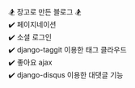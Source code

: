 🏂  장고로 만든 블로그  🏂   
✔️ 페이지네이션   
✔️ 소셜 로그인   
✔️ django-taggit 이용한 태그 클라우드   
✔️ 좋아요 ajax   
✔️ django-disqus 이용한 대댓글 기능   
